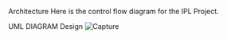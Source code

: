 Architecture
Here is the control flow diagram for the IPL Project.

UML DIAGRAM
Design
![Capture](https://user-images.githubusercontent.com/52988876/124734363-a7b5cb00-df32-11eb-9124-719beca852d6.PNG)
